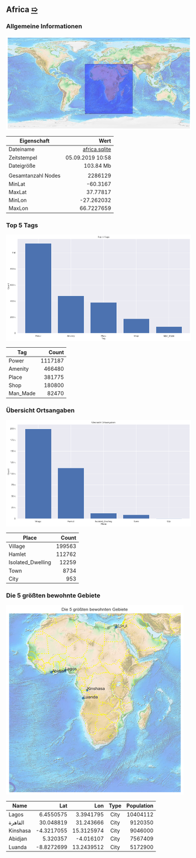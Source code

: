 ## Africa [&#10159;](africa.sqlite)

### Allgemeine Informationen

![Overview](./Images/africa_overview.png)

|Eigenschaft|Wert|
|-|-:|
Dateiname|[africa.sqlite](africa.sqlite)|
Zeitstempel|05.09.2019 10:58|
Dateigr&ouml;&szlig;e|103.84 Mb|
|||
Gesamtanzahl Nodes|2286129|
|MinLat|-60.3167|
|MaxLat|37.77817|
|MinLon|-27.262032|
|MaxLon|66.7227659|

### Top 5 Tags

![Tags](./Images/africa_tags.png)

|Tag|Count|
|-|-:|
|Power|1117187|
|Amenity|466480|
|Place|381775|
|Shop|180800|
|Man_Made|82470|

### &Uuml;bersicht Ortsangaben

![Places](./Images/africa_places.png)

|Place|Count|
|-|-:|
|Village|199563|
|Hamlet|112762|
|Isolated_Dwelling|12259|
|Town|8734|
|City|953|

### Die 5 gr&ouml;&szlig;ten bewohnte Gebiete

![Places](./Images/africa_topplaces.png)

|Name|Lat|Lon|Type|Population|
|----|--:|--:|:--:|---------:|
|Lagos|6.4550575|3.3941795|City|10404112|
|القاهرة|30.048819|31.243666|City|9120350|
|Kinshasa|-4.3217055|15.3125974|City|9046000|
|Abidjan|5.320357|-4.016107|City|7567409|
|Luanda|-8.8272699|13.2439512|City|5172900|
